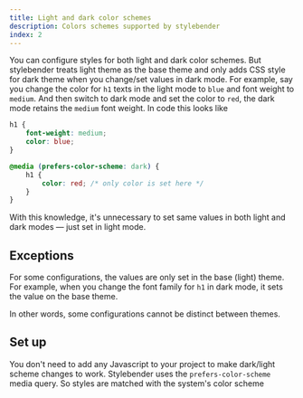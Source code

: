 ```yaml
---
title: Light and dark color schemes
description: Colors schemes supported by stylebender
index: 2
---
```


You can configure styles for both light and dark color schemes. But stylebender treats light theme as the base theme and only adds CSS style for dark theme when you change/set values in dark mode. For example, say you change the color for `h1` texts in the light mode to `blue` and font weight to `medium`. And then switch to dark mode and set the color to `red`, the dark mode retains the `medium` font weight. In code this looks like

```css
h1 {
    font-weight: medium;
    color: blue;
}

@media (prefers-color-scheme: dark) {
    h1 {
        color: red; /* only color is set here */
    }
}
```

With this knowledge, it's unnecessary to set same values in both light and dark modes — just set in light mode.

## Exceptions

For some configurations, the values are only set in the base (light) theme. For example, when you change the font family for `h1` in dark mode, it sets the value on the base theme.

In other words, some configurations cannot be distinct between themes.

## Set up

You don't need to add any Javascript to your project to make dark/light scheme changes to work. Stylebender uses the `prefers-color-scheme` media query. So styles are matched with the system's color scheme
